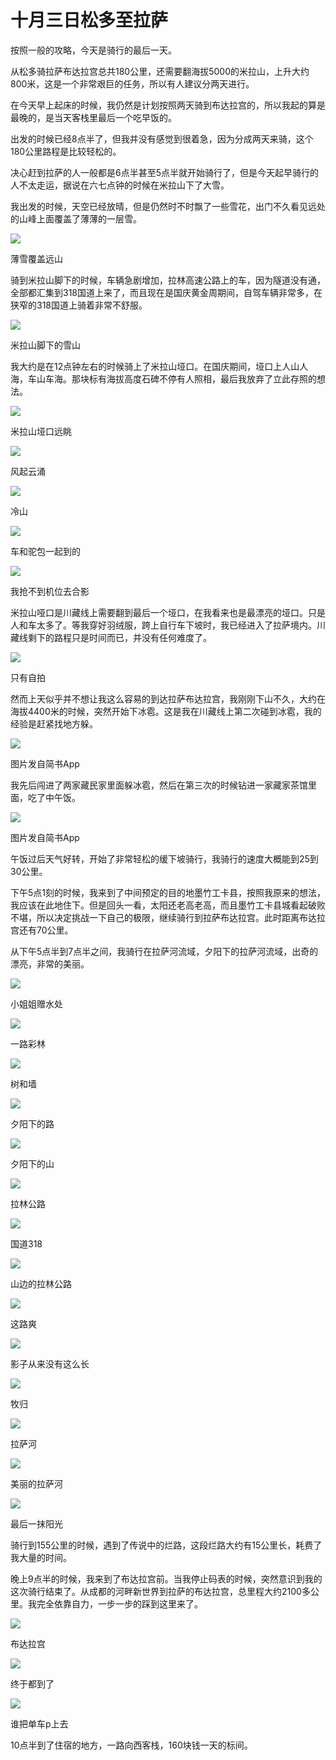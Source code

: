 # 十月三日松多至拉萨

按照一般的攻略，今天是骑行的最后一天。

从松多骑拉萨布达拉宫总共180公里，还需要翻海拔5000的米拉山，上升大约800米，这是一个非常艰巨的任务，所以有人建议分两天进行。

在今天早上起床的时候，我仍然是计划按照两天骑到布达拉宫的，所以我起的算是最晚的，是当天客栈里最后一个吃早饭的。

出发的时候已经8点半了，但我并没有感觉到很着急，因为分成两天来骑，这个180公里路程是比较轻松的。

决心赶到拉萨的人一般都是6点半甚至5点半就开始骑行了，但是今天起早骑行的人不太走运，据说在六七点钟的时候在米拉山下了大雪。

我出发的时候，天空已经放晴，但是仍然时不时飘了一些雪花，出门不久看见远处的山峰上面覆盖了薄薄的一层雪。

![](https://ridemypic.oss-cn-chengdu.aliyuncs.com/rideimg/2616645-b04d64c4afb64d02.jpg)  

薄雪覆盖远山

骑到米拉山脚下的时候，车辆急剧增加，拉林高速公路上的车，因为隧道没有通，全部都汇集到318国道上来了，而且现在是国庆黄金周期间，自驾车辆非常多，在狭窄的318国道上骑着非常不舒服。

![](https://ridemypic.oss-cn-chengdu.aliyuncs.com/rideimg/2616645-bc7a5b7f666d9e48.jpg)  

米拉山脚下的雪山

我大约是在12点钟左右的时候骑上了米拉山垭口。在国庆期间，垭口上人山人海，车山车海。那块标有海拔高度石碑不停有人照相，最后我放弃了立此存照的想法。

![](https://ridemypic.oss-cn-chengdu.aliyuncs.com/rideimg/2616645-0f54a25744bddc1f.jpg)  

米拉山垭口远眺

![](https://ridemypic.oss-cn-chengdu.aliyuncs.com/rideimg/2616645-3a0216d25138a99b.jpg)  

风起云涌

![](https://ridemypic.oss-cn-chengdu.aliyuncs.com/rideimg/2616645-01406714822014d1.jpg)  

冷山

![](https://ridemypic.oss-cn-chengdu.aliyuncs.com/rideimg/2616645-dac2d20851134116.jpg)  

车和驼包一起到的

![](https://ridemypic.oss-cn-chengdu.aliyuncs.com/rideimg/2616645-a635e310beb050a6.jpg)  

我抢不到机位去合影

米拉山哑口是川藏线上需要翻到最后一个垭口，在我看来也是最漂亮的垭口。只是人和车太多了。等我穿好羽绒服，跨上自行车下坡时，我已经进入了拉萨境内。川藏线剩下的路程只是时间而已，并没有任何难度了。  

![](https://ridemypic.oss-cn-chengdu.aliyuncs.com/rideimg/2616645-315cd130a248e0d0.jpg)  

只有自拍

然而上天似乎并不想让我这么容易的到达拉萨布达拉宫，我刚刚下山不久，大约在海拔4400米的时候，突然开始下冰雹。这是我在川藏线上第二次碰到冰雹，我的经验是赶紧找地方躲。  

![](https://ridemypic.oss-cn-chengdu.aliyuncs.com/rideimg/2616645-ce8134955232cb21.jpg)  

图片发自简书App

我先后闯进了两家藏民家里面躲冰雹，然后在第三次的时候钻进一家藏家茶馆里面，吃了中午饭。  

![](https://ridemypic.oss-cn-chengdu.aliyuncs.com/rideimg/2616645-4efd6d5082cebec0.jpg)  

图片发自简书App

午饭过后天气好转，开始了非常轻松的缓下坡骑行，我骑行的速度大概能到25到30公里。  

下午5点1刻的时候，我来到了中间预定的目的地墨竹工卡县，按照我原来的想法，我应该在此地住下。但是回头一看，太阳还老高老高，而且墨竹工卡县城看起破败不堪，所以决定挑战一下自己的极限，继续骑行到拉萨布达拉宫。此时距离布达拉宫还有70公里。

从下午5点半到7点半之间，我骑行在拉萨河流域，夕阳下的拉萨河流域，出奇的漂亮，非常的美丽。

![](https://ridemypic.oss-cn-chengdu.aliyuncs.com/rideimg/2616645-c74c6f3c57784ba6.jpg)  

小姐姐赠水处

![](https://ridemypic.oss-cn-chengdu.aliyuncs.com/rideimg/2616645-7585ea7c48ba4c79.jpg)  

一路彩林

![](https://ridemypic.oss-cn-chengdu.aliyuncs.com/rideimg/2616645-40709d9e259e2ad3.jpg)  

树和墙

![](https://ridemypic.oss-cn-chengdu.aliyuncs.com/rideimg/2616645-3b54a1f4d4935f23.jpg)  

夕阳下的路

![](https://ridemypic.oss-cn-chengdu.aliyuncs.com/rideimg/2616645-057d5c42c9508a5c.jpg)  

夕阳下的山

![](https://ridemypic.oss-cn-chengdu.aliyuncs.com/rideimg/2616645-2a244231a1726c36.jpg)  

拉林公路

![](https://ridemypic.oss-cn-chengdu.aliyuncs.com/rideimg/2616645-d712f174dface292.jpg)  

国道318

![](https://ridemypic.oss-cn-chengdu.aliyuncs.com/rideimg/2616645-dce67322b45d6560.jpg)  

山边的拉林公路

![](https://ridemypic.oss-cn-chengdu.aliyuncs.com/rideimg/2616645-b5036442846853c2.jpg)  

这路爽

![](https://ridemypic.oss-cn-chengdu.aliyuncs.com/rideimg/2616645-75614f7c2d570a01.jpg)  

影子从来没有这么长

![](https://ridemypic.oss-cn-chengdu.aliyuncs.com/rideimg/2616645-d857c97a3c618735.jpg)  

牧归

![](https://ridemypic.oss-cn-chengdu.aliyuncs.com/rideimg/2616645-f62dd52e4670cdd8.jpg)  

拉萨河

![](https://ridemypic.oss-cn-chengdu.aliyuncs.com/rideimg/2616645-61700760aecf7a5c.jpg)  

美丽的拉萨河

![](https://ridemypic.oss-cn-chengdu.aliyuncs.com/rideimg/2616645-613779c977502ec2.jpg)  

最后一抹阳光

骑行到155公里的时候，遇到了传说中的烂路，这段烂路大约有15公里长，耗费了我大量的时间。  

晚上9点半的时候，我来到了布达拉宫前。当我停止码表的时候，突然意识到我的这次骑行结束了。从成都的河畔新世界到拉萨的布达拉宫，总里程大约2100多公里。我完全依靠自力，一步一步的踩到这里来了。

![](https://ridemypic.oss-cn-chengdu.aliyuncs.com/rideimg/2616645-67d2bf8bc59e4a62.jpg)  

布达拉宫

![](https://ridemypic.oss-cn-chengdu.aliyuncs.com/rideimg/2616645-44de785f5687bdb1.jpg)  

终于都到了

![](https://ridemypic.oss-cn-chengdu.aliyuncs.com/rideimg/2616645-5d3d7c9cb6492f00.jpg)  

谁把单车p上去

10点半到了住宿的地方，一路向西客栈，160块钱一天的标间。  

